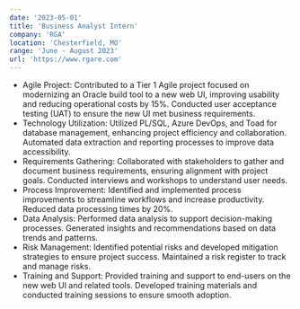 ```yaml
---
date: '2023-05-01'
title: 'Business Analyst Intern'
company: 'RGA'
location: 'Chesterfield, MO'
range: 'June - August 2023'
url: 'https://www.rgare.com'
---
```


-  Agile Project: Contributed to a Tier 1 Agile project focused on modernizing an Oracle build tool to a new web UI, improving usability and reducing operational costs by 15%. Conducted user acceptance testing (UAT) to ensure the new UI met business requirements.
- Technology Utilization: Utilized PL/SQL, Azure DevOps, and Toad for database management, enhancing project efficiency and collaboration. Automated data extraction and reporting processes to improve data accessibility.
- Requirements Gathering: Collaborated with stakeholders to gather and document business requirements, ensuring alignment with project goals. Conducted interviews and workshops to understand user needs.
- Process Improvement: Identified and implemented process improvements to streamline workflows and increase productivity. Reduced data processing times by 20%.
- Data Analysis: Performed data analysis to support decision-making processes. Generated insights and recommendations based on data trends and patterns.
- Risk Management: Identified potential risks and developed mitigation strategies to ensure project success. Maintained a risk register to track and manage risks.
- Training and Support: Provided training and support to end-users on the new web UI and related tools. Developed training materials and conducted training sessions to ensure smooth adoption.
